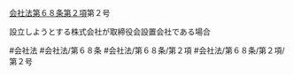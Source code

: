[会社法第６８条第２項](会社法＿＿＿＿第６８条第２項)第２号

設立しようとする株式会社が取締役会設置会社である場合


#会社法
#会社法/第６８条
#会社法/第６８条/第２項
#会社法/第６８条/第２項/第２号
